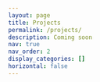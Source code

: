```yaml
---
layout: page
title: Projects
permalink: /projects/
description: Coming soon
nav: true
nav_order: 2
display_categories: []
horizontal: false
---
```

